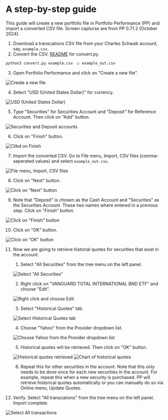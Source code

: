 # A step-by-step guide

This guide will create a new portfolio file in Portfolio Performance (PP) and import a converted CSV file. Screen capturse are from PP 0.71.2 (October 2024).

1. Download a transcations CSV file from your Charles Schwab account, say, ```example.csv```.
2. Convert the CSV. [README](../README.md) for convert.py.

```sh
python3 convert.py example.csv -p example_out.csv
```

3. Open Portfolio Performance and click on "Create a new file".

![Create a new file](img/010.png "Click on Create a new file")

4. Select "USD (United States Dollar)" for currency.

![USD (United States Dollar)](img/020.png "Select 'USD (United States Dollar)' for currency.")

5. Type "Securities" for Securities Account and "Deposit" for Reference Account. Then click on "Add" button.

![Securities and Deposit accounts](img/030.png)

6. Click on "Finish" button.

![Clikd on Finish](img/040.png)

7. Import the converted CSV. Go to File menu, Import, CSV files (comma-seperated values) and select ```example_out.csv```.

![File menu, Import, CSV files](img/050.png)

8. Click on "Next" button.

![Click on "Next" button](img/060.png)

9. Note that "Deposit" is chosen as the Cash Account and "Securities" as the Securities Account. These two names where entered in a previous step. Click on "Finish" button.

![Click on "Finish" button](img/070.png)

10.  Click on "OK" button.

![Click on "OK" button](img/080.png)

11. Now we are going to retrieve historial quotes for securities that exist in the account.

    1. Select "All Securities" from the tree menu on the left panel.

    ![Select "All Securities"](img/090.png)

    2. Right click on "VANGUARD TOTAL INTERNATIONAL BND ETF" and choose "Edit".

    ![Right click and choose Edit](img/091.png)

    3. Select "Historical Quotes" tab.

    ![Select Historical Quotes tab](img/092.png)

    4. Choose "Yahoo" from the Provider dropdown list.

    ![Choose Yahoo from the Provider dropdown list](img/093.png)

    5. Historical quotes will be retrieved. Then click on "OK" button.

    ![Historical quotes retrieved](img/094.png)
    ![Chart of historical quotes](img/095.png)

    6. Repeat this for other securities in the account. Note that this only needs to be done once for each new securities in the account. For example, repeat this when a new security is purchased. PP will retrieve historical quotes automatically or you can manually do so via Online menu, Update Quotes.

12. Verify. Select "All transcations" from the tree menu on the left panel. Import complete.

![Select All transactions](img/100.png)
